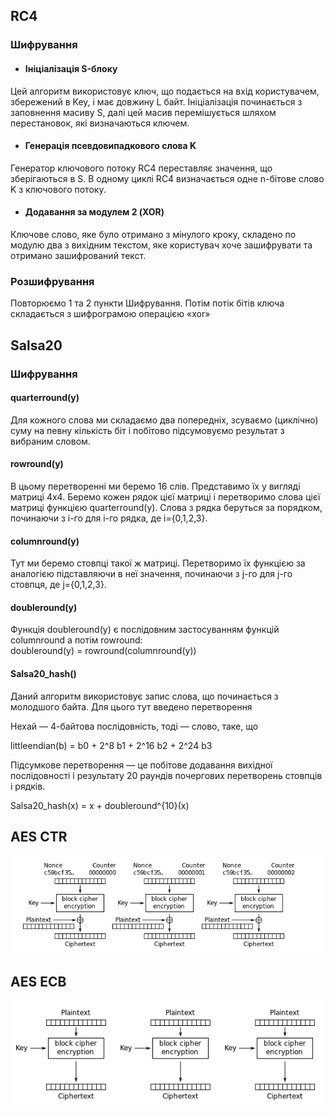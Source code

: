 ## RC4

### Шифрування

* #### Ініціалізація S-блоку

Цей алгоритм використовує ключ, що подається на вхід користувачем, збережений в Key, і має довжину L байт. 
Ініціалізація починається з заповнення масиву S, далі цей масив перемішується шляхом перестановок, які визначаються 
ключем.

* #### Генерація псевдовипадкового слова K 

Генератор ключового потоку RC4 переставляє значення, що зберігаються в S. В одному циклі RC4 визначається одне n-бітове
слово K з ключового потоку.

* #### Додавання за модулем 2 (XOR)

Ключове слово, яке було отримано з мінулого кроку, складено по модулю два з вихідним текстом, яке користувач хоче 
зашифрувати та отримано зашифрований текст.

### Розшифрування

Повторюємо 1 та 2 пункти Шифрування. Потім потік бітів ключа складається з шифрограмою операцією «xor»

## Salsa20

### Шифрування

#### quarterround(y)

Для кожного слова ми складаємо два попередніх, зсуваємо (циклічно) суму на певну кількість біт і побітово підсумовуємо 
результат з вибраним словом. 

#### rowround(y)

В цьому перетворенні ми беремо 16 слів. Представимо їх у вигляді матриці 4х4. Беремо кожен рядок цієї матриці і 
перетворимо слова цієї матриці функцією quarterround(y). Слова з рядка беруться за порядком, починаючи з i-го для i-го 
рядка, де i={0,1,2,3}.

#### columnround(y)

Тут ми беремо стовпці такої ж матриці. Перетворимо їх функцією за аналогією підставляючи в неї значення, починаючи з 
j-го для j-го стовпця, де j={0,1,2,3}.

#### doubleround(y)

Функція doubleround(y) є послідовним застосуванням функцій columnround а потім rowround: <br>
doubleround(y) = rowround(columnround(y))

#### Salsa20_hash()

Даний алгоритм використовує запис слова, що починається з молодшого байта. Для цього тут введено перетворення

Нехай — 4-байтова послідовність, тоді — слово, таке, що

littleendian(b) = b0 + 2^8 b1 + 2^16 b2 + 2^24 b3

Підсумкове перетворення — це побітове додавання вихідної послідовності і результату 20 раундів почергових перетворень 
стовпців і рядків.

Salsa20_hash(x) = x + doubleround^{10}(x)

## AES CTR

![Screenshot](imgs_for_readme/aes_ctr.png)

## AES ECB

![Screenshot](imgs_for_readme/aes_ecb.png)
